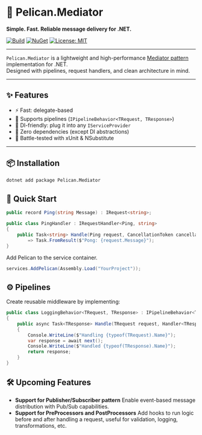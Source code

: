 # 🦤 Pelican.Mediator

**Simple. Fast. Reliable message delivery for .NET.**

[![Build](https://github.com/mape1402/pelican/actions/workflows/publish.yaml/badge.svg)](https://github.com/mape1402/pelican/actions/workflows/publish.yaml)
[![NuGet](https://img.shields.io/nuget/v/Pelican.Mediator.svg)](https://www.nuget.org/packages/Pelican.Mediator/)
[![License: MIT](https://img.shields.io/badge/license-MIT-blue.svg)](LICENSE)

---

`Pelican.Mediator` is a lightweight and high-performance [Mediator pattern](https://en.wikipedia.org/wiki/Mediator_pattern) implementation for .NET.  
Designed with pipelines, request handlers, and clean architecture in mind.

---

## ✨ Features

- ⚡ Fast: delegate-based
- 🧩 Supports pipelines (`IPipelineBehavior<TRequest, TResponse>`)
- 🔌 DI-friendly: plug it into any `IServiceProvider`
- 🧼 Zero dependencies (except DI abstractions)
- 🧪 Battle-tested with xUnit & NSubstitute

---

## 📦 Installation

```bash
dotnet add package Pelican.Mediator

```

## 🚀 Quick Start

```c#
public record Ping(string Message) : IRequest<string>;

public class PingHandler : IRequestHandler<Ping, string>
{
    public Task<string> Handle(Ping request, CancellationToken cancellationToken)
        => Task.FromResult($"Pong: {request.Message}");
}

```

Add Pelican to the service container.

```c#
services.AddPelican(Assembly.Load("YourProject"));
```

## ⚙️ Pipelines

Create reusable middleware by implementing:

```c#
public class LoggingBehavior<TRequest, TResponse> : IPipelineBehavior<TRequest, TResponse>
{
    public async Task<TResponse> Handle(TRequest request, Handler<TResponse> next, CancellationToken ct)
    {
        Console.WriteLine($"Handling {typeof(TRequest).Name}");
        var response = await next();
        Console.WriteLine($"Handled {typeof(TResponse).Name}");
        return response;
    }
}
```

## 🛠️ Upcoming Features

- **Support for Publisher/Subscriber pattern**
   Enable event-based message distribution with Pub/Sub capabilities.
- **Support for PreProcessors and PostProcessors**
   Add hooks to run logic before and after handling a request, useful for validation, logging, transformations, etc.
